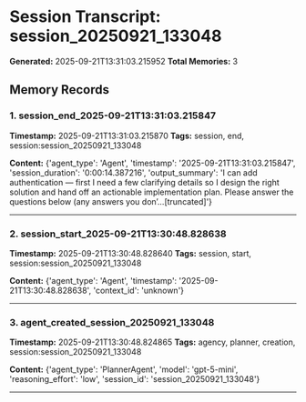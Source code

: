 # Session Transcript: session_20250921_133048

**Generated:** 2025-09-21T13:31:03.215952
**Total Memories:** 3

## Memory Records

### 1. session_end_2025-09-21T13:31:03.215847

**Timestamp:** 2025-09-21T13:31:03.215870
**Tags:** session, end, session:session_20250921_133048

**Content:** {'agent_type': 'Agent', 'timestamp': '2025-09-21T13:31:03.215847', 'session_duration': '0:00:14.387216', 'output_summary': 'I can add authentication — first I need a few clarifying details so I design the right solution and hand off an actionable implementation plan. Please answer the questions below (any answers you don’...[truncated]'}

---

### 2. session_start_2025-09-21T13:30:48.828638

**Timestamp:** 2025-09-21T13:30:48.828640
**Tags:** session, start, session:session_20250921_133048

**Content:** {'agent_type': 'Agent', 'timestamp': '2025-09-21T13:30:48.828638', 'context_id': 'unknown'}

---

### 3. agent_created_session_20250921_133048

**Timestamp:** 2025-09-21T13:30:48.824865
**Tags:** agency, planner, creation, session:session_20250921_133048

**Content:** {'agent_type': 'PlannerAgent', 'model': 'gpt-5-mini', 'reasoning_effort': 'low', 'session_id': 'session_20250921_133048'}

---

